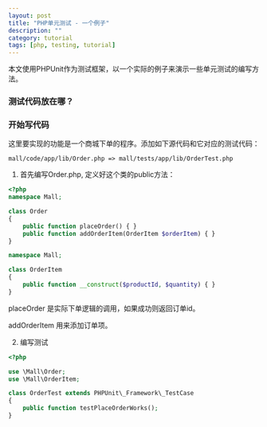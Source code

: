 ```yaml
---
layout: post
title: "PHP单元测试 - 一个例子"
description: ""
category: tutorial
tags: [php, testing, tutorial]
---
```


本文使用PHPUnit作为测试框架，以一个实际的例子来演示一些单元测试的编写方法。

### 测试代码放在哪？ ###

### 开始写代码 ###

这里要实现的功能是一个商城下单的程序。添加如下源代码和它对应的测试代码：

`mall/code/app/lib/Order.php => mall/tests/app/lib/OrderTest.php`

1. 首先编写Order.php, 定义好这个类的public方法：

```PHP
<?php
namespace Mall;

class Order
{
    public function placeOrder() { }
    public function addOrderItem(OrderItem $orderItem) { }
}
```

```PHP
namespace Mall;

class OrderItem
{
    public function __construct($productId, $quantity) { }
}
```
placeOrder 是实际下单逻辑的调用，如果成功则返回订单id。

addOrderItem 用来添加订单项。

2. 编写测试

```PHP
<?php

use \Mall\Order;
use \Mall\OrderItem;

class OrderTest extends PHPUnit\_Framework\_TestCase
{
    public function testPlaceOrderWorks();
}
```
